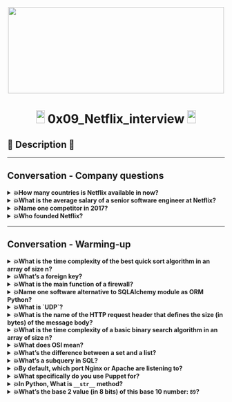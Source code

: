<div align="center"><img src="https://user-images.githubusercontent.com/66263776/98416555-43fa9b80-204d-11eb-800a-df8e19b62655.jpg" width="500" height= "200"> </div>

# <div align="center"><img src="https://user-images.githubusercontent.com/66263776/98705433-b6b88f00-234b-11eb-97b7-cb193f7424f4.png" width="20" height= "30"> 0x09_Netflix_interview <img src="https://user-images.githubusercontent.com/66263776/98705433-b6b88f00-234b-11eb-97b7-cb193f7424f4.png" width="20" height= "30"></div>
## :scroll: Description :scroll:

---
## Conversation - Company questions
<details>
    <summary><b>💥How many countries is Netflix available in now?</b></summary>
</details>
<details>
    <summary><b>💥What is the average salary of a senior software engineer at Netflix?</b></summary>
</details>
<details>
    <summary><b>💥Name one competitor in 2017?</b></summary>
</details>
<details>
    <summary><b>💥Who founded Netflix?</b></summary>
</details>

---

## Conversation - Warming-up
<details>
    <summary><b>💥What is the time complexity of the best quick sort algorithm in an array of size n?</b></summary>
</details>
<details>
    <summary><b>💥What’s a foreign key?</b></summary>
</details>
<details>
    <summary><b>💥What is the main function of a firewall?</b></summary>
</details>
<details>
    <summary><b>💥Name one software alternative to SQLAlchemy module as ORM Python?</b></summary>
</details>
<details>
    <summary><b>💥What is `UDP`?</b></summary>
</details>
<details>
    <summary><b>💥What is the name of the HTTP request header that defines the size (in bytes) of the message body?</b></summary>
</details>
<details>
    <summary><b>💥What is the time complexity of a basic binary search algorithm in an array of size n?</b></summary>
</details>
<details>
    <summary><b>💥What does OSI mean?</b></summary>
</details>
<details>
    <summary><b>💥What’s the difference between a set and a list?</b></summary>
</details>
<details>
    <summary><b>💥What’s a subquery in SQL?</b></summary>
</details>
<details>
    <summary><b>💥By default, which port Nginx or Apache are listening to?</b></summary>
</details>
<details>
    <summary><b>💥What specifically do you use Puppet for?</b></summary>
</details>
<details>
    <summary><b>💥In Python, What is <code>__str__</code> method?</b></summary>
</details>
<details>
    <summary><b>💥What’s the base 2 value (in 8 bits) of this base 10 number: <code>89</code>?</b></summary>
</details>